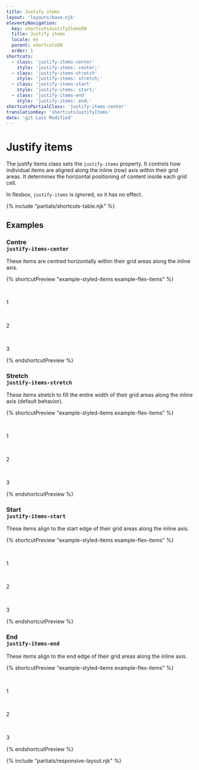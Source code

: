 ```yaml
---
title: Justify items
layout: 'layouts/base.njk'
eleventyNavigation:
  key: shortcutsJustifyItemsEN
  title: Justify items
  locale: en
  parent: shortcutsEN
  order: 1
shortcuts:
  - class: 'justify-items-center'
    style: 'justify-items: center;'
  - class: 'justify-items-stretch'
    style: 'justify-items: stretch;'
  - class: 'justify-items-start'
    style: 'justify-items: start;'
  - class: 'justify-items-end'
    style: 'justify-items: end;'
shortcutsPartialClass: 'justify-items-center'
translationKey: 'shortcutsJustifyItems'
date: 'git Last Modified'
---
```


# Justify items

The justify items class sets the `justify-items` property. It controls how individual items are aligned along the inline (row) axis within their grid areas. It determines the horizontal positioning of content inside each grid cell.

<gcds-notice type="info" notice-title-tag="h2" notice-title="No effect in flexbox">
  <gcds-text>In flexbox, <code>justify-items</code> is ignored, so it has no effect.</gcds-text>
</gcds-notice>

{% include "partials/shortcuts-table.njk" %}

## Examples

### Centre<br/>`justify-items-center`

These items are centred horizontally within their grid areas along the inline axis.

{% shortcutPreview "example-styled-items example-flex-items" %}

<div class="d-grid grid-cols-3 justify-items-center">
  <p>1</p>
  <p>2</p>
  <p>3</p>
</div>
{% endshortcutPreview %}

### Stretch<br/>`justify-items-stretch`

These items stretch to fill the entire width of their grid areas along the inline axis (default behavior).

{% shortcutPreview "example-styled-items example-flex-items" %}

<div class="d-grid grid-cols-3 justify-items-stretch">
  <p>1</p>
  <p>2</p>
  <p>3</p>
</div>
{% endshortcutPreview %}

### Start<br/>`justify-items-start`

These items align to the start edge of their grid areas along the inline axis.

{% shortcutPreview "example-styled-items example-flex-items" %}

<div class="d-grid grid-cols-3 justify-items-start">
  <p>1</p>
  <p>2</p>
  <p>3</p>
</div>
{% endshortcutPreview %}

### End<br/>`justify-items-end`

These items align to the end edge of their grid areas along the inline axis.

{% shortcutPreview "example-styled-items example-flex-items" %}

<div class="d-grid grid-cols-3 justify-items-end">
  <p>1</p>
  <p>2</p>
  <p>3</p>
</div>
{% endshortcutPreview %}

{% include "partials/responsive-layout.njk" %}
